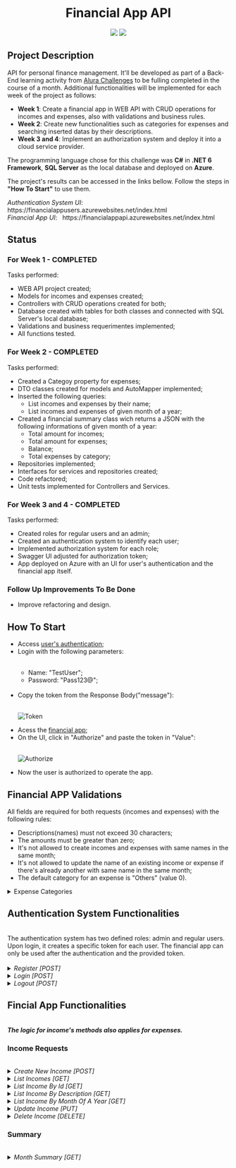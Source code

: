 <h1 align="center"> Financial App API </h1>
<p align="center">
<img src="https://img.shields.io/badge/STATUS-COMPLETED-green"/>
<img src="https://img.shields.io/badge/WEEK-4%20OF%204-9cf"/>
</p>

<h2>Project Description</h2>
<div>API for personal finance management. It'll be developed as part of a Back-End learning activity from <a href="https://www.alura.com.br/challengesr">Alura Challenges</a>
to be fulling completed in the course of a month. Additional functionalities will be implemented for each week of the project as follows:</div>
<p>
<ul>
  <li><b>Week 1</b>: Create a financial app in WEB API with CRUD operations for incomes and expenses, also with validations and business rules.</li>
  <li><b>Week 2</b>: Create new functionalities such as categories for expenses and searching inserted datas by their descriptions.</li>
  <li><b>Week 3 and 4</b>: Implement an authorization system and deploy it into a cloud service provider.</li>
</ul>
</p>
<div>The programming language chose for this challenge was <b>C#</b> in <b>.NET 6 Framework</b>, <b>SQL Server</b> as the local database and deployed on <b>Azure</b>.</div>
<p>
<div>The project's results can be accessed in the links bellow. Follow the steps in <b>"How To Start"</b> to use them.</div>
</p>
<p>
<div><i>Authentication System UI</i>: &nbsp https://financialappusers.azurewebsites.net/index.html</div
<div><i>Financial App UI</i>: &nbsp https://financialappapi.azurewebsites.net/index.html</div>
</p>
<h2>Status</h2>

<h3><b>For Week 1 - COMPLETED</b></h3>

Tasks performed:

  - WEB API project created;
  - Models for incomes and expenses created;
  - Controllers with CRUD operations created for both;
  - Database created with tables for both classes and connected with SQL Server's local database;
  - Validations and business requerimentes implemented;
  - All functions tested.
  
  <h3><b>For Week 2 - COMPLETED</b></h3>

Tasks performed:

  - Created a Categoy property for expenses;
  - DTO classes created for models and AutoMapper implemented;
  - Inserted the following queries:
    - List incomes and expenses by their name;
    - List incomes and expenses of given month of a year;
  - Created a financial summary class wich returns a JSON with the following informations of given month of a year:
    - Total amount for incomes;
    - Total amount for expenses;
    - Balance;
    - Total expenses by category;
  - Repositories implemented;
  - Interfaces for services and repositories created;
  - Code refactored;
  - Unit tests implemented for Controllers and Services.

 <h3><b>For Week 3 and 4 - COMPLETED</b></h3>

 Tasks performed:

  - Created roles for regular users and an admin;
  - Created an authentication system to identify each user;
  - Implemented authorization system for each role;
  - Swagger UI adjusted for authorization token;
  - App deployed on Azure with an UI for user's authentication and the financial app itself. 
  
  <h3><b>Follow Up Improvements To Be Done</b></h3>
  
  - Improve refactoring and design.
  
  <h2>How To Start</h2>
  
  <ul>
  <li>Access <a href="https://financialappusers.azurewebsites.net/index.html">user's authentication</a>;</li>
  <li>Login with the following parameters:</li>
  <br>
  <ul>
  <li>Name: "TestUser";</li>
  <li>Password: "Pass123@";</li>
  </ul>
  <br>
  <li>Copy the token from the Response Body("message"):</li>
  <br>
  
  ![Token](https://user-images.githubusercontent.com/105619459/186917418-27a51363-72d1-46bb-91b8-09d03987b2d3.jpg)
  
  <li>Acess the <a href="https://financialappapi.azurewebsites.net/index.html">financial app</a>;</li>
  <li>On the UI, click in "Authorize" and paste the token in "Value":</li>
  <br>
  
  ![Authorize](https://user-images.githubusercontent.com/105619459/186918762-a93b0908-1eed-4c1d-8d6f-4ee951ba74b0.jpg)
  
  <li>Now the user is authorized to operate the app.</li>
  </ul>  
  
  <h2>Financial APP Validations</h2>
  
  <div> All fields are required for both requests (incomes and expenses) with the following rules:<div>
  <p>
  <ul>
    <li>Descriptions(names) must not exceed 30 characters;</li>
    <li>The amounts must be greater than zero;</li>
    <li>It's not allowed to create incomes and expenses with same names in the same month;</li>
    <li>It's not allowed to update the name of an existing income or expense if there's already another with same name in the same month;</li>
    <li>The default category for an expense is "Others" (value 0).
  </ul>  
  </p>
  </div>
   <details>
  <summary>Expense Categories</summary>
   <div> The categories with the constante values associated to it are:
   <pre>  
        Others = 0,
        Food = 1,
        Health = 2,
        Housing = 3,
        Transportation = 4,
        Education = 5,
        Entertainment = 6,
        Unforeseen = 7  
  </pre>
   </details>
   
  <h2>Authentication System Functionalities</h2>
  <br>
  <div>The authentication system has two defined roles: admin and regular users. Upon login, it creates a specific token for each user. The financial app can only
  be used after the authentication and the provided token.</div>
  <br>
  
  <details>
  <summary><i>Register [POST]</i></summary>
  <div>Only the admin is allowed to register a new user, it requires the following parameters:<div>
  <pre>    
     {
      "username": "string",
      "email": "string",
      "password": "string",
      "rePassword": "string"
    }
  </pre>   
  <div>Repassword serves a double check</div>
  <br>
  </details>
  <details>
  <summary><i>Login [POST]</i></summary>
  <div>With a successfully registered user, a token is received after entering the username and password.<div>  
  <br>
  </details>
  <details>
  <summary><i>Logout [POST]</i></summary>
  <div>A simple logout feature allowing the user exit the system.<div>
  <br>
  </details>
  
  
  <h2>Fincial App Functionalities</h2>
  <br>
  <b><i>The logic for income's methods also applies for expenses.</b></i>
  
  <h3>Income Requests</h3>
  <br>
  <details>
  <summary><i>Create New Income [POST]</i></summary>
  <br>
  <div>An example of inputs for income.</div>
  <pre>
  {
    "incomeName": "Income's Description",
    "incomeAmount": "200.00",
    "incomeDate": "2022-07-23"  
  }
  </pre>    
  <div>If it's sucedded, it'll return Code 201 with the id for the data. For expense a category is specified:</div>
  <br>
  <pre>
  {
    "expenseName": "Expense's Description",
    "expenseAmount": "500.00",
    "expenseDate": "2022-08-03"  
    "category" : 2
  }
  </pre>   
  <div>If a validation requeriment is not met, it'll exhibit an error message:</div>
  <br>
  <pre>
  {
   "type": "https://tools.ietf.org/html/rfc7231#section-6.5.1",
  "title": "One or more validation errors occurred.",
  "status": 400,
  "traceId": "00-480b43326ddb8c203c36e615163711d6-46b12767cacfa5cb-00",
  "errors": {
    "incomeName": [
      "Income must have a description"
    ] 
  }
  </pre>
   <div>If there's an income with same name in the same month it'll show the following error message:</div>
  <pre>
  {
      Income with same name already exists in "MONTH"
  }
  </pre>
  </details>
  <details>
  <summary><i>List Incomes [GET]</i></summary>
  <br>
  <div>It'll simple return all the incomes avalaible. For example:</div>
  <pre> 
  {
    "incomeId": 1,
    "incomeName": "Gas",
    "incomeAmount": 200,
    "incomeDate": "2022-08-01T00:00:00"
  },
  
    {
      "incomeId": 2,
      "incomeName": "Food",
      "incomeAmount": 200,
      "incomeDate": "2022-08-01T00:00:00"
    }
  </pre>   
  </details>
  <details>
  <summary><i>List Income By Id [GET]</i></summary>
  <br>
  <div>Returns a income by its Id. If it exists in the databse, it'll return successfully as "Ok", otherwise it'll show a NotFound result: </div>
  <pre> 
  {
    Error: response status is 404
  }
  </pre>   
  </details>
   <details>
  <summary><i>List Income By Description [GET]</i></summary>
  <br>
  <div>Checks if a given string is contained in the income's description. If there're incomes meeting the requiriment the database, it'll return successfully as     "Ok" with a list of incomes: </div>
  <pre> 
  Description searched: "Salary";
  [
    {
      "incomeId": 1,
      "incomeName": "Salary",
      "incomeAmount": 2000,
      "incomeDate": "2022-08-13T01:09:53.255"
    },
    {
      "incomeId": 3,
      "incomeName": "Salary",
      "incomeAmount": 2000,
      "incomeDate": "2022-07-05T01:09:53.255"
    },
    {
      "incomeId": 5,
      "incomeName": "Salary",
      "incomeAmount": 2000,
      "incomeDate": "2022-06-05T01:09:53.255"
    }
  ]
  </pre>   
  <div>  Otherwise it'll show a NotFound result:</div>
    <pre> 
  {
    Error: response status is 404
  }
  </pre>
  </details>
   <details>
  <summary><i>List Income By Month Of A Year [GET]</i></summary>
  <br>
  <div>Returns incomes of a given month of a year. If there're incomes meeting the requiriment the database, it'll return successfully as "Ok": </div>  
  <pre> 
  Year searched: 2022;
  Month searched: 8;
  [
    {
      "incomeId": 1,
      "incomeName": "Salary",
      "incomeAmount": 2000,
      "incomeDate": "2022-08-13T01:09:53.255"
    },
    {
      "incomeId": 4,
      "incomeName": "Bank Deposit",
      "incomeAmount": 1000,
      "incomeDate": "2022-08-13T04:31:56.278"
    },
    {
      "incomeId": 6,
      "incomeName": "Market Share",
      "incomeAmount": 1000,
      "incomeDate": "2022-08-14T23:27:39.784"
    },
   ]
  </pre>
  <div>Otherwise it'll show a NotFound result: </div>
  <pre> 
  {
    Error: response status is 404
  }
  </pre>
  </details>
  <details>
  <summary><i>Update Income [PUT]</i></summary>
  <br>
  <div>First it will check if the target income exists. Then it'll check if the updated name respects the same rule as when you add the 
  income. If all criteria are met, targeted income will be updated with a NoContent response:</div>
  <pre>   
    Code 204  
  </pre> 
  <div>Otherwise it'll return a BadRequest if searched income is not found:</div>
   <pre>  
   Error: response status is 400
    "reasons": [
        {
          "message": "Income not found",
          "metadata": {}
        }  
     ]
   </pre> 
  <div>It'll also return a BadRequest if a name with same description already exists:</div>
    <pre> 
    Error: response status is 400
     "reasons": [
        {
          "message": "Income with same name already exists in August",
          "metadata": {}
        }
     ]
   </pre> 
  </details>
   <details>
  <summary><i>Delete Income [DELETE]</i></summary>
  <br>
  <div>First it will check if the target income exists (returns NotFound if not). If so, it'll delete target income with a NoContent response. </div> 
  <br>
  </details>
   <h3>Summary</h3>
   <br>
  <details>
  <summary><i>Month Summary [GET]</i></summary>
  <br>
  <div>It'll return the financial summary of a given month of a given year. For example:</div>
  <pre> 
  {
    "TotalIncome": 11000.0,
    "TotalExpense": 1300.0,
    "Balance": 9700.0,
    "ExpensesByCategory": [
        {
          "CategoryId": 1,
          "TotalCategoryIdExpense": 200.0
        },
        {
          "CategoryId": 4,
          "TotalCategoryIdExpense": 400.0
        },
        {
          "CategoryId": 6,  
          "TotalCategoryIdExpense": 700.0
        }
    ]
  }
  </pre>   
  <div>Notice a category will only be listed if it contains an expense.</div>
  </details>

